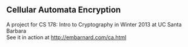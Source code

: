 ## Cellular Automata Encryption ##
A project for CS 178: Intro to Cryptography in Winter 2013 at UC Santa Barbara  
See it in action at http://embarnard.com/ca.html

